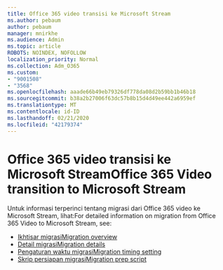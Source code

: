 ```yaml
---
title: Office 365 video transisi ke Microsoft Stream
ms.author: pebaum
author: pebaum
manager: mnirkhe
ms.audience: Admin
ms.topic: article
ROBOTS: NOINDEX, NOFOLLOW
localization_priority: Normal
ms.collection: Adm_O365
ms.custom:
- "9001508"
- "3568"
ms.openlocfilehash: aaade66b49eb79326df778da08d2b59bb1b46b18
ms.sourcegitcommit: b38a2b27006f63dc57b8b15d4d49ee442a6959ef
ms.translationtype: MT
ms.contentlocale: id-ID
ms.lasthandoff: 02/21/2020
ms.locfileid: "42179374"
---
```

# <a name="office-365-video-transition-to-microsoft-stream"></a><span data-ttu-id="56d3b-102">Office 365 video transisi ke Microsoft Stream</span><span class="sxs-lookup"><span data-stu-id="56d3b-102">Office 365 Video transition to Microsoft Stream</span></span>

<span data-ttu-id="56d3b-103">Untuk informasi terperinci tentang migrasi dari Office 365 video ke Microsoft Stream, lihat:</span><span class="sxs-lookup"><span data-stu-id="56d3b-103">For detailed information on migration from Office 365 Video to Microsoft Stream, see:</span></span>

- [<span data-ttu-id="56d3b-104">Ikhtisar migrasi</span><span class="sxs-lookup"><span data-stu-id="56d3b-104">Migration overview</span></span>](https://docs.microsoft.com/en-us/stream/migrate-from-office-365)
- [<span data-ttu-id="56d3b-105">Detail migrasi</span><span class="sxs-lookup"><span data-stu-id="56d3b-105">Migration details</span></span>](https://docs.microsoft.com/en-us/stream/migration-experience)
- [<span data-ttu-id="56d3b-106">Pengaturan waktu migrasi</span><span class="sxs-lookup"><span data-stu-id="56d3b-106">Migration timing setting</span></span>](https://docs.microsoft.com/en-us/stream/migration-o365video-timing-setting)
- [<span data-ttu-id="56d3b-107">Skrip persiapan migrasi</span><span class="sxs-lookup"><span data-stu-id="56d3b-107">Migration prep script</span></span>](https://docs.microsoft.com/en-us/stream/migration-o365video-prep)
